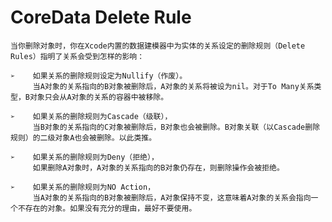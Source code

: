 # CoreData Delete Rule

<!-- create time: 2014-11-21 14:47:47  -->

    当你删除对象时，你在Xcode内置的数据建模器中为实体的关系设定的删除规则（Delete Rules）指明了关系会受到怎样的影响：
    
    ➢    如果关系的删除规则设定为Nullify（作废）。
         当A对象的关系指向的B对象被删除后，A对象的关系将被设为nil。对于To Many关系类型，B对象只会从A对象的关系的容器中被移除。
         
    ➢    如果关系的删除规则为Cascade（级联），
         当B对象的关系指向的C对象被删除后，B对象也会被删除。B对象关联（以Cascade删除规则）的二级对象A也会被删除。以此类推。
         
    ➢    如果关系的删除规则为Deny（拒绝），
         如果删除A对象时，A对象的关系指向的B对象仍存在，则删除操作会被拒绝。
         
    ➢    如果关系的删除规则为NO Action，
         当A对象的关系指向的B对象被删除后，A对象保持不变，这意味着A对象的关系会指向一个不存在的对象。如果没有充分的理由，最好不要使用。

